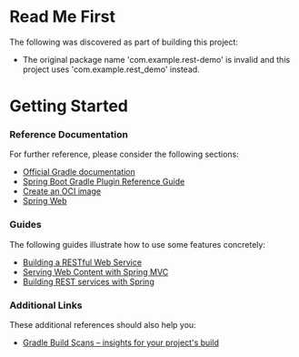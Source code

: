 # Read Me First
The following was discovered as part of building this project:

* The original package name 'com.example.rest-demo' is invalid and this project uses 'com.example.rest_demo' instead.

# Getting Started

### Reference Documentation
For further reference, please consider the following sections:

* [Official Gradle documentation](https://docs.gradle.org)
* [Spring Boot Gradle Plugin Reference Guide](https://docs.spring.io/spring-boot/3.3.13-SNAPSHOT/gradle-plugin)
* [Create an OCI image](https://docs.spring.io/spring-boot/3.3.13-SNAPSHOT/gradle-plugin/packaging-oci-image.html)
* [Spring Web](https://docs.spring.io/spring-boot/3.3.13-SNAPSHOT/reference/web/servlet.html)

### Guides
The following guides illustrate how to use some features concretely:

* [Building a RESTful Web Service](https://spring.io/guides/gs/rest-service/)
* [Serving Web Content with Spring MVC](https://spring.io/guides/gs/serving-web-content/)
* [Building REST services with Spring](https://spring.io/guides/tutorials/rest/)

### Additional Links
These additional references should also help you:

* [Gradle Build Scans – insights for your project's build](https://scans.gradle.com#gradle)


